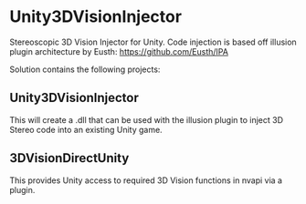 # Unity3DVisionInjector
Stereoscopic 3D Vision Injector for Unity.
Code injection is based off illusion plugin architecture by Eusth: https://github.com/Eusth/IPA

Solution contains the following projects:

## Unity3DVisionInjector
This will create a .dll that can be used with the illusion plugin to inject 3D Stereo code into an existing Unity game. 

## 3DVisionDirectUnity
This provides Unity access to required 3D Vision functions in nvapi via a plugin.
